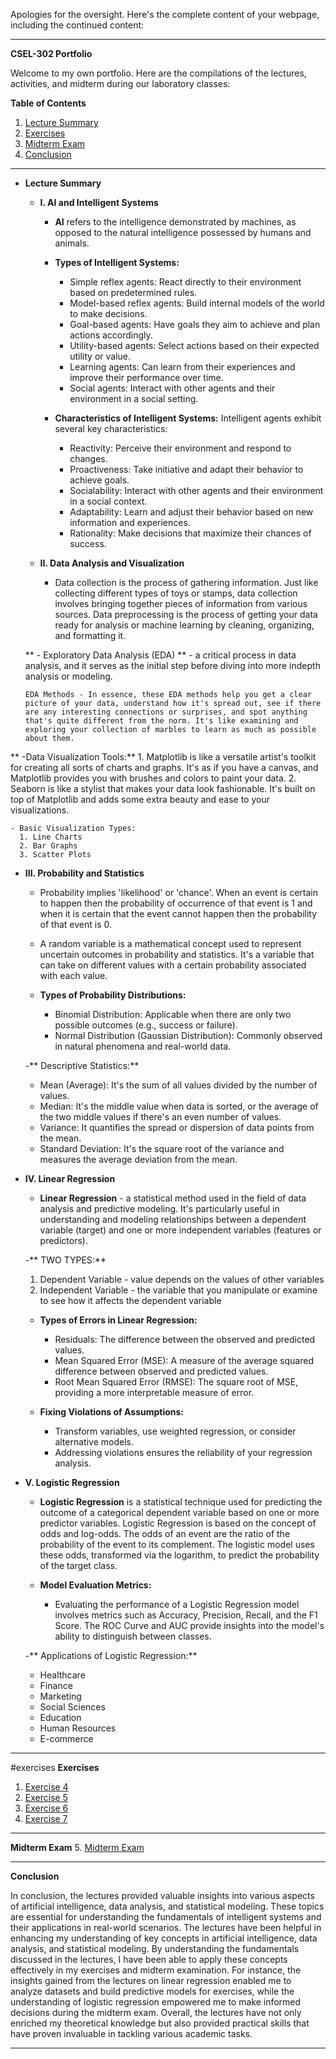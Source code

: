 Apologies for the oversight. Here's the complete content of your webpage, including the continued content:

---

**CSEL-302 Portfolio**

Welcome to my own portfolio. Here are the compilations of the lectures, activities, and midterm during our laboratory classes:

**Table of Contents**
1. [Lecture Summary](#lecture-summary)
2. [Exercises](#exercises)
3. [Midterm Exam](#midterm-exam)
4. [Conclusion](#conclusion)
   
---

- **Lecture Summary**
  
  - **I. AI and Intelligent Systems**
    - **AI** refers to the intelligence demonstrated by machines, as opposed to the natural intelligence possessed by humans and animals.
    - **Types of Intelligent Systems:**
      - Simple reflex agents: React directly to their environment based on predetermined rules.
      - Model-based reflex agents: Build internal models of the world to make decisions.
      - Goal-based agents: Have goals they aim to achieve and plan actions accordingly.
      - Utility-based agents: Select actions based on their expected utility or value.
      - Learning agents: Can learn from their experiences and improve their performance over time.
      - Social agents: Interact with other agents and their environment in a social setting.
        
    - **Characteristics of Intelligent Systems:** Intelligent agents exhibit several key characteristics:
      - Reactivity: Perceive their environment and respond to changes.
      - Proactiveness: Take initiative and adapt their behavior to achieve goals.
      - Socialability: Interact with other agents and their environment in a social context.
      - Adaptability: Learn and adjust their behavior based on new information and experiences.
      - Rationality: Make decisions that maximize their chances of success.


  - **II. Data Analysis and Visualization**
    - Data collection is the process of gathering information. Just like collecting different types of toys or stamps, data collection involves bringing together pieces of information from various sources. Data preprocessing is the process of getting your data ready for analysis or machine learning by cleaning, organizing, and formatting it.
     
   ** - Exploratory Data Analysis (EDA) ** - a critical process in data analysis, and it serves as the initial step before diving into more indepth analysis or modeling.

      EDA Methods - In essence, these EDA methods help you get a clear picture of your data, understand how it's spread out, see if there are any interesting connections or surprises, and spot anything that's quite different from the norm. It's like examining and exploring your collection of marbles to learn as much as possible about them.
      
**    -Data Visualization Tools:**
      1. Matplotlib is like a versatile artist's toolkit for creating all sorts of charts and graphs. It's as if you have a canvas, and Matplotlib provides you with brushes and colors to paint your data.
      2. Seaborn is like a stylist that makes your data look fashionable. It's built on top of Matplotlib and adds some extra beauty and ease to your visualizations.
         
    - Basic Visualization Types:
      1. Line Charts
      2. Bar Graphs
      3. Scatter Plots
         
  - **III. Probability and Statistics**
    - Probability implies 'likelihood' or 'chance'. When an event is certain to happen then the probability of occurrence of that event is 1 and when it is certain that the event cannot happen then the probability of that event is 0.
      
    - A random variable is a mathematical concept used to represent uncertain outcomes in probability and statistics. It's a variable that can take on different values with a certain probability associated with each value.
      
    - **Types of Probability Distributions:**
      - Binomial Distribution: Applicable when there are only two possible outcomes (e.g., success or failure).
      - Normal Distribution (Gaussian Distribution): Commonly observed in natural phenomena and real-world data.
        
    -** Descriptive Statistics:**
      - Mean (Average): It's the sum of all values divided by the number of values.
      - Median: It's the middle value when data is sorted, or the average of the two middle values if there's an even number of values.
      - Variance: It quantifies the spread or dispersion of data points from the mean.
      - Standard Deviation: It's the square root of the variance and measures the average deviation from the mean.
        
  - **IV. Linear Regression**
    - **Linear Regression** - a statistical method used in the field of data analysis and predictive modeling. It's particularly useful in understanding and modeling relationships between a dependent variable (target) and one or more independent variables (features or predictors).
      
    -** TWO TYPES:**
      1. Dependent Variable - value depends on the values of other variables
      2. Independent Variable - the variable that you manipulate or examine to see how it affects the dependent variable
         
    - **Types of Errors in Linear Regression:**
      - Residuals: The difference between the observed and predicted values.
      - Mean Squared Error (MSE): A measure of the average squared difference between observed and predicted values.
      - Root Mean Squared Error (RMSE): The square root of MSE, providing a more interpretable measure of error.
        
    - **Fixing Violations of Assumptions:**
      - Transform variables, use weighted regression, or consider alternative models.
      - Addressing violations ensures the reliability of your regression analysis.
        
  - **V. Logistic Regression**
    - **Logistic Regression** is a statistical technique used for predicting the outcome of a categorical dependent variable based on one or more predictor variables. Logistic Regression is based on the concept of odds and log-odds. The odds of an event are the ratio of the probability of the event to its complement. The logistic model uses these odds, transformed via the logarithm, to predict the probability of the target class.
      
    - **Model Evaluation Metrics:**
      - Evaluating the performance of a Logistic Regression model involves metrics such as Accuracy, Precision, Recall, and the F1 Score. The ROC Curve and AUC provide insights into the model's ability to distinguish between classes.
        
    -** Applications of Logistic Regression:**
      - Healthcare
      - Finance
      - Marketing
      - Social Sciences
      - Education
      - Human Resources
      - E-commerce

---
#exercises
 **Exercises**
1. <a href  = "2A_MONTESA_EXER4.ipynb">Exercise 4</a>
2. <a href  = "2A_MONTESA_EXER5.ipynb">Exercise 5</a>
3. <a href  = "2A_MONTESA_EXER6.ipynb">Exercise 6</a>
4. <a href  = "2A_MONTESA_EXER7.ipynb">Exercise 7</a>

---

 **Midterm Exam**
5. <a href  = "2A_MONTESA_MIDTERM.ipynb">Midterm Exam</a>

---

**Conclusion**

In conclusion, the lectures provided valuable insights into various aspects of artificial intelligence, data analysis, and statistical modeling. These topics are essential for understanding the fundamentals of intelligent systems and their applications in real-world scenarios. The lectures have been helpful in enhancing my understanding of key concepts in artificial intelligence, data analysis, and statistical modeling. By understanding the fundamentals discussed in the lectures, I have been able to apply these concepts effectively in my exercises and midterm examination. For instance, the insights gained from the lectures on linear regression enabled me to analyze datasets and build predictive models for exercises, while the understanding of logistic regression empowered me to make informed decisions during the midterm exam. Overall, the lectures have not only enriched my theoretical knowledge but also provided practical skills that have proven invaluable in tackling various academic tasks.

---
